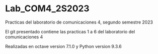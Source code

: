 # Lab_COM4_2S2023
Practicas del laboratorio de comunicaciones 4, segundo semestre 2023 

El git presentado contiene las practicas 1 a 6 del laboratorio del comunicaciones 4 

Realizadas en octave version 7.1.0 y Python version 9.3.6

